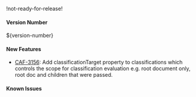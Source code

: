 !not-ready-for-release!

#### Version Number
${version-number}

#### New Features
* [CAF-3156](https://jira.autonomy.com/browse/CAF-3156): Add classificationTarget property to classifications which controls the scope for classification evaluation e.g. root document only, root doc and children that were passed.

#### Known Issues
